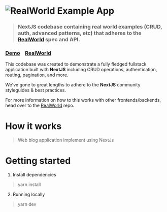 # ![RealWorld Example App](logo.png)

> ### NextJS codebase containing real world examples (CRUD, auth, advanced patterns, etc) that adheres to the [RealWorld](https://github.com/gothinkster/realworld) spec and API.


### [Demo](https://demo.realworld.io/)&nbsp;&nbsp;&nbsp;&nbsp;[RealWorld](https://github.com/bytesbanana/realworld-nextjs13)


This codebase was created to demonstrate a fully fledged fullstack application built with **NextJS** including CRUD operations, authentication, routing, pagination, and more.

We've gone to great lengths to adhere to the **NextJS** community styleguides & best practices.

For more information on how to this works with other frontends/backends, head over to the [RealWorld](https://github.com/gothinkster/realworld) repo.


# How it works

> Web blog application implement using NextJs

# Getting started
1. Install dependencies
> yarn install
2. Running locally
> yarn dev

